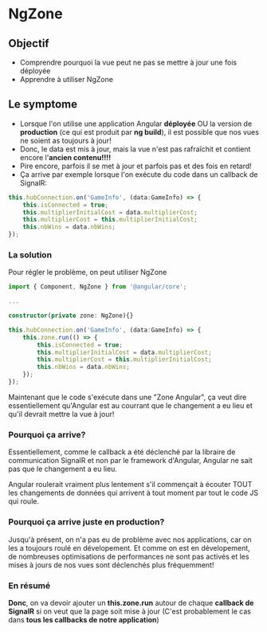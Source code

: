 # NgZone

## Objectif

- Comprendre pourquoi la vue peut ne pas se mettre à jour une fois déployée
- Apprendre à utiliser NgZone

## Le symptome

- Lorsque l'on utilise une application Angular **déployée** OU la version de **production** (ce qui est produit par **ng build**), il est possible que nos vues ne soient as toujours à jour!
- Donc, le data est mis à jour, mais la vue n'est pas rafraîchit et contient encore l'**ancien contenu!!!!**
- Pire encore, parfois il se met à jour et parfois pas et des fois en retard!
- Ça arrive par exemple lorsque l'on exécute du code dans un callback de SignalR:

```ts
this.hubConnection.on('GameInfo', (data:GameInfo) => {
    this.isConnected = true;
    this.multiplierInitialCost = data.multiplierCost;
    this.multiplierCost = this.multiplierInitialCost;
    this.nbWins = data.nbWins;
});
```
### La solution

Pour régler le problème, on peut utiliser NgZone

```ts
import { Component, NgZone } from '@angular/core';

...

constructor(private zone: NgZone){}
```

```ts
this.hubConnection.on('GameInfo', (data:GameInfo) => {
    this.zone.run(() => {
        this.isConnected = true;
        this.multiplierInitialCost = data.multiplierCost;
        this.multiplierCost = this.multiplierInitialCost;
        this.nbWins = data.nbWins;
    });
});
```

Maintenant que le code s'exécute dans une "Zone Angular", ça veut dire essentiellement qu'Angular est au courrant que le changement a eu lieu et qu'il devrait mettre la vue à jour!

### Pourquoi ça arrive?

Essentiellement, comme le callback a été déclenché par la libraire de communication SignalR et non par le framework d'Angular, Angular ne sait pas que le changement a eu lieu.

Angular roulerait vraiment plus lentement s'il commençait à écouter TOUT les changements de données qui arrivent à tout moment par tout le code JS qui roule.

### Pourquoi ça arrive juste en production?

Jusqu'à présent, on n'a pas eu de problème avec nos applications, car on les a toujours roulé en dévelopement. Et comme on est en dévelopement, de nombreuses optimisations de performances ne sont pas activés et les mises à jours de nos vues sont déclenchés plus fréquemment!

### En résumé

**Donc**, on va devoir ajouter un **this.zone.run** autour de chaque **callback de SignalR** si on veut que la page soit mise à jour (C'est probablement le cas dans **tous les callbacks de notre application**)




